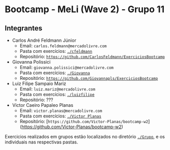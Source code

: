 # Bootcamp - MeLi (Wave 2) - Grupo 11

## Integrantes
 - Carlos André Feldmann Júnior 
    - Email: `carlos.feldmann@mercadolivre.com`
    - Pasta com exercícios: [`./cfeldmann`](./cfeldmann)
    - Repositório: [`https://github.com/CarlosFeldmann/ExerciciosBootcamp`](https://github.com/CarlosFeldmann/ExerciciosBootcamp)
 - Giovanna Polissici 
    - Email: `giovanna.polissici@mercadolivre.com`
    - Pasta com exercícios: [`./Giovanna`](./Giovanna)
    - Repositório: [`https://github.com/Giovannapls/ExerciciosBootcamp`](https://github.com/Giovannapls/ExerciciosBootcamp)
 - Luiz Filipe Sampaio Mariz 
    - Email: `luiz.mariz@mercadolivre.com`
    - Pasta com exercícios: [`./luizfilipe`](./luizfilipe)
    - Repositório: ???
 - Victor Caeiro Papaleo Planas
    - Email: `victor.planas@mercadolivre.com`
    - Pasta com exercícios: [`./Victor Planas`](./Victor&#32;Planas)
    - Repositório: [`https://github.com/Victor-Planas/bootcamp-w2`] (https://github.com/Victor-Planas/bootcamp-w2)


Exercicios realizados em grupos estão localizados no diretório [`./Grupo`](./Grupo), e os individuais nas respectivas pastas.

